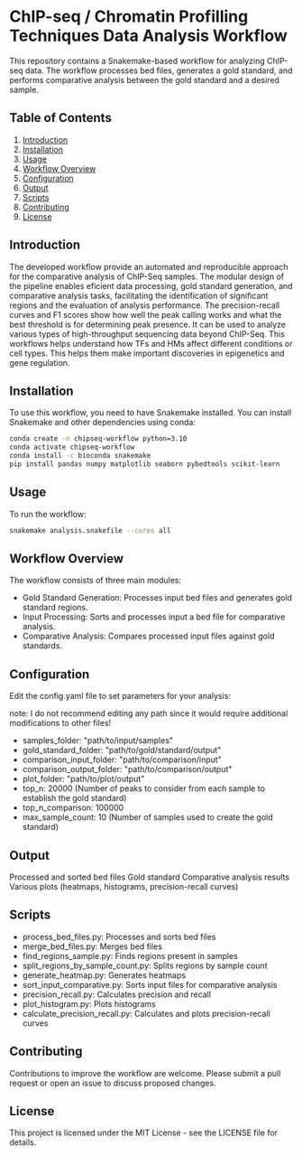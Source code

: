 # ChIP-seq / Chromatin Profilling Techniques Data Analysis Workflow

This repository contains a Snakemake-based workflow for analyzing ChIP-seq data. The workflow processes bed files, generates a gold standard, and performs comparative analysis between the gold standard and a desired sample.

## Table of Contents

1. [Introduction](#introduction)
2. [Installation](#installation)
3. [Usage](#usage)
4. [Workflow Overview](#workflow-overview)
5. [Configuration](#configuration)
6. [Output](#output)
7. [Scripts](#scripts)
8. [Contributing](#contributing)
9. [License](#license)

## Introduction

The developed workflow provide an automated and reproducible approach for the comparative analysis of ChIP-Seq samples. The modular design of the pipeline enables eficient data processing, gold standard generation, and comparative analysis tasks, facilitating the identification of significant regions and the evaluation of analysis performance. The precision-recall curves and F1 scores show how well the peak calling works and what the best threshold is for determining peak presence. It can be used to analyze various types of high-throughput sequencing data beyond ChIP-Seq. This workflows helps understand how TFs and HMs affect different conditions or cell types. This helps them make important discoveries in epigenetics and gene regulation.

## Installation

To use this workflow, you need to have Snakemake installed. You can install Snakemake and other dependencies using conda:

```bash
conda create -n chipseq-workflow python=3.10
conda activate chipseq-workflow
conda install -c bioconda snakemake
pip install pandas numpy matplotlib seaborn pybedtools scikit-learn
```

## Usage

To run the workflow:

```bash
snakemake analysis.snakefile --cores all
```

## Workflow Overview

The workflow consists of three main modules:

- Gold Standard Generation: Processes input bed files and generates gold standard regions.
- Input Processing: Sorts and processes input a bed file for comparative analysis.
- Comparative Analysis: Compares processed input files against gold standards.

## Configuration

Edit the config.yaml file to set parameters for your analysis:

note: I do not recommend editing any path since it would require additional modifications to other files!

- samples_folder: "path/to/input/samples"
- gold_standard_folder: "path/to/gold/standard/output"
- comparison_input_folder: "path/to/comparison/input"
- comparison_output_folder: "path/to/comparison/output"
- plot_folder: "path/to/plot/output"
- top_n: 20000 (Number of peaks to consider from each sample to establish the gold standard)
- top_n_comparison: 100000
- max_sample_count: 10 (Number of samples used to create the gold standard)

## Output

Processed and sorted bed files
Gold standard
Comparative analysis results
Various plots (heatmaps, histograms, precision-recall curves)

## Scripts

- process_bed_files.py: Processes and sorts bed files
- merge_bed_files.py: Merges bed files
- find_regions_sample.py: Finds regions present in samples
- split_regions_by_sample_count.py: Splits regions by sample count
- generate_heatmap.py: Generates heatmaps
- sort_input_comparative.py: Sorts input files for comparative analysis
- precision_recall.py: Calculates precision and recall
- plot_histogram.py: Plots histograms
- calculate_precision_recall.py: Calculates and plots precision-recall curves

## Contributing

Contributions to improve the workflow are welcome. Please submit a pull request or open an issue to discuss proposed changes.

## License

This project is licensed under the MIT License - see the LICENSE file for details.
